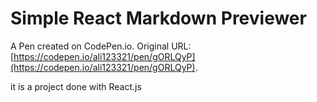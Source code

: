 #  Simple React Markdown Previewer

A Pen created on CodePen.io. Original URL: [https://codepen.io/ali123321/pen/gORLQyP](https://codepen.io/ali123321/pen/gORLQyP).

it is a project done with React.js
